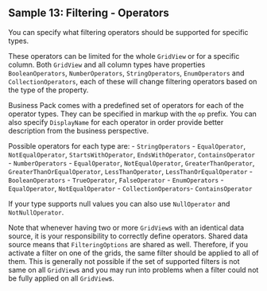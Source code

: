 ## Sample 13: Filtering - Operators

You can specify what filtering operators should be supported for specific types.

These operators can be limited for the whole `GridView` or for a specific column. Both `GridView` and all column types have properties `BooleanOperators`, `NumberOperators`, `StringOperators`, `EnumOperators` and `CollectionOperators`, each of these will change filtering operators based on the type of the property.

Business Pack comes with a predefined set of operators for each of the operator types. They can be specified in markup with the `op` prefix. You can also specify `DisplayName` for each operator in order provide better description from the business perspective.

Possible operators for each type are:
    - `StringOperators` - `EqualOperator`, `NotEqualOperator`, `StartsWithOperator`, `EndsWithOperator`, `ContainsOperator`
    - `NumberOperators` - `EqualOperator`, `NotEqualOperator`, `GreaterThanOperator`, `GreaterThanOrEqualOperator`, `LessThanOperator`, `LessThanOrEqualOperator`
    - `BooleanOperators` - `TrueOperator`, `FalseOperator`
    - `EnumOperators` - `EqualOperator`, `NotEqualOperator`
    - `CollectionOperators`- `ContainsOperator`

If your type supports null values you can also use `NullOperator` and `NotNullOperator`.

Note that whenever having two or more `GridView`s with an identical data source, it is your responsibility to correctly define operators. Shared data source means that `FilteringOptions` are shared as well. Therefore, if you activate a filter on one of the grids, the same filter should be applied to all of them. This is generally not possible if the set of supported filters is not same on all `GridView`s and you may run into problems when a filter could not be fully applied on all `GridView`s.
